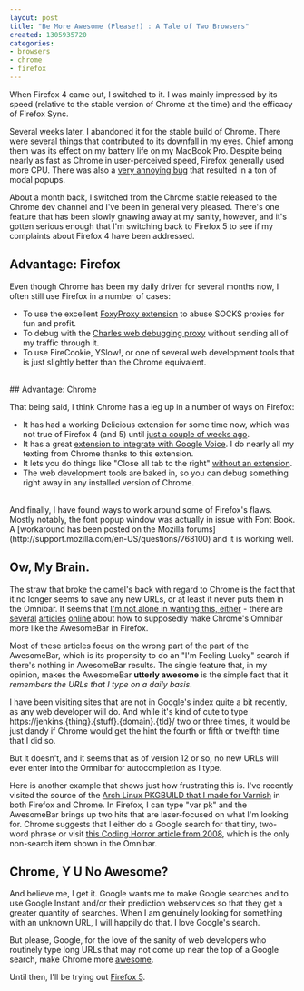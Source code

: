 ```yaml
---
layout: post
title: "Be More Awesome (Please!) : A Tale of Two Browsers"
created: 1305935720
categories:
- browsers
- chrome
- firefox
---
```

When Firefox 4 came out, I switched to it. I was mainly impressed by its speed (relative to the stable version of Chrome at the time) and the efficacy of Firefox Sync.

Several weeks later, I abandoned it for the stable build of Chrome. There were several things that contributed to its downfall in my eyes. Chief among them was its effect on my battery life on my MacBook Pro. Despite being nearly as fast as Chrome in user-perceived speed, Firefox generally used more CPU. There was also a [very annoying bug](https://bugzilla.mozilla.org/show_bug.cgi?id=567552) that resulted in a ton of modal popups.

About a month back, I switched from the Chrome stable released to the Chrome dev channel and I've been in general very pleased. There's one feature that has been slowly gnawing away at my sanity, however, and it's gotten serious enough that I'm switching back to Firefox 5 to see if my complaints about Firefox 4 have been addressed.
<!--more-->

## Advantage: Firefox

Even though Chrome has been my daily driver for several months now, I often still use Firefox in a number of cases:

- To use the excellent [FoxyProxy extension](https://addons.mozilla.org/en-US/firefox/addon/foxyproxy-standard/) to abuse SOCKS proxies for fun and profit.
- To debug with the [Charles web debugging proxy](http://www.charlesproxy.com/) without sending all of my traffic through it.
- To use FireCookie, YSlow!, or one of several web development tools that is just slightly better than the Chrome equivalent.

<br />
## Advantage: Chrome

That being said, I think Chrome has a leg up in a number of ways on Firefox:

- It has had a working Delicious extension for some time now, which was not true of Firefox 4 (and 5) until [just a couple of weeks ago](https://addons.mozilla.org/en-US/firefox/addon/delicious-extension/).
- It has a great [extension to integrate with Google Voice](https://chrome.google.com/webstore/detail/kcnhkahnjcbndmmehfkdnkjomaanaooo). I do nearly all my texting from Chrome thanks to this extension.
- It lets you do things like "Close all tab to the right" [without an extension](https://addons.mozilla.org/en-US/firefox/addon/multiple-tab-handler/).
- The web development tools are baked in, so you can debug something right away in any installed version of Chrome.

<br />
And finally, I have found ways to work around some of Firefox's flaws. Mostly notably, the font popup window was actually in issue with Font Book. A [workaround has been posted on the Mozilla forums](http://support.mozilla.com/en-US/questions/768100) and it is working well.

## Ow, My Brain.

The straw that broke the camel's back with regard to Chrome is the fact that it no longer seems to save any new URLs, or at least it never puts them in the Omnibar. It seems that [I'm not alone in wanting this, either](http://superuser.com/questions/120885/make-chromes-omnibar-behave-more-like-the-firefox-awesomebar) - there are [several](http://jaygoldman.com/2010/12/how-to-get-the-firefox-awesomebar-in-google-chromes-omnibar/) [articles](http://www.chromeplugins.org/google/chrome-troubleshooting/how-can-i-make-omnibar-more-like-awesomebar-9539.html) [online](http://jshoer.wordpress.com/2008/10/12/make-google-chromes-omnibar-behave-more-like-firefox-3s-awesomebar/) about how to supposedly make Chrome's Omnibar more like the AwesomeBar in Firefox.

Most of these articles focus on the wrong part of the part of the AwesomeBar, which is its propensity to do an "I'm Feeling Lucky" search if there's nothing in AwesomeBar results. The single feature that, in my opinion, makes the AwesomeBar **utterly awesome** is the simple fact that it _remembers the URLs that I type on a daily basis_.

I have been visiting sites that are not in Google's index quite a bit recently, as any web developer will do. And while it's kind of cute to type https://jenkins.{thing}.{stuff}.{domain}.{tld}/ two or three times, it would be just dandy if Chrome would get the hint the fourth or fifth or twelfth time that I did so.

But it doesn't, and it seems that as of version 12 or so, no new URLs will ever enter into the Omnibar for autocompletion as I type.

Here is another example that shows just how frustrating this is. I've recently visited the source of the [Arch Linux PKGBUILD that I made for Varnish](https://github.com/smerrill/varnish-3-pkgbuild/blob/master/PKGBUILD) in both Firefox and Chrome. In Firefox, I can type "var pk" and the AwesomeBar brings up two hits that are laser-focused on what I'm looking for. Chrome suggests that I either do a Google search for that tiny, two-word phrase or visit [this Coding Horror article from 2008](http://www.codinghorror.com/blog/2008/12/hardware-is-cheap-programmers-are-expensive.html), which is the only non-search item shown in the Omnibar.

## Chrome, Y U No Awesome?

And believe me, I get it. Google wants me to make Google searches and to use Google Instant and/or their prediction webservices so that they get a greater quantity of searches.  When I am genuinely looking for something with an unknown URL, I will happily do that. I love Google's search.

But please, Google, for the love of the sanity of web developers who routinely type long URLs that may not come up near the top of a Google search, make Chrome more [awesome](http://blog.mozilla.com/blog/2008/04/21/a-little-something-awesome-about-firefox-3/).

Until then, I'll be trying out [Firefox 5](http://www.getfirefox.com).

